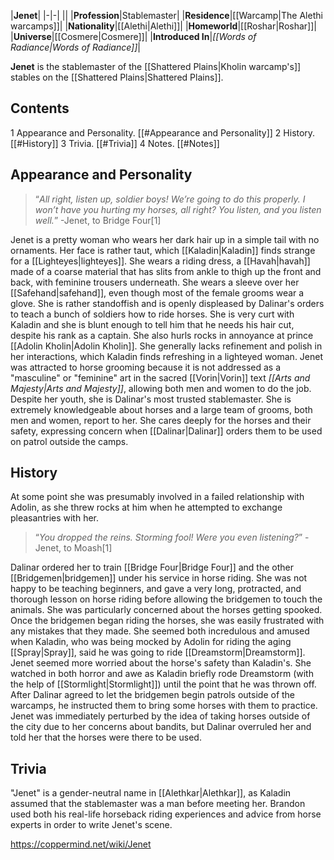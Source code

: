 |**Jenet**|
|-|-|
||
|**Profession**|Stablemaster|
|**Residence**|[[Warcamp\|The Alethi warcamps]]|
|**Nationality**|[[Alethi\|Alethi]]|
|**Homeworld**|[[Roshar\|Roshar]]|
|**Universe**|[[Cosmere\|Cosmere]]|
|**Introduced In**|*[[Words of Radiance\|Words of Radiance]]*|

**Jenet** is the stablemaster of the [[Shattered Plains\|Kholin warcamp's]] stables on the [[Shattered Plains\|Shattered Plains]].

## Contents

1 Appearance and Personality. [[#Appearance and Personality]] 
2 History. [[#History]] 
3 Trivia. [[#Trivia]] 
4 Notes. [[#Notes]] 


## Appearance and Personality
>“*All right, listen up, soldier boys! We’re going to do this properly. I won’t have you hurting my horses, all right? You listen, and you listen well.*”
\-Jenet, to Bridge Four[1]


Jenet is a pretty woman who wears her dark hair up in a simple tail with no ornaments. Her face is rather taut, which [[Kaladin\|Kaladin]] finds strange for a [[Lighteyes\|lighteyes]]. She wears a riding dress, a [[Havah\|havah]] made of a coarse material that has slits from ankle to thigh up the front and back, with feminine trousers underneath. She wears a sleeve over her [[Safehand\|safehand]], even though most of the female grooms wear a glove.
She is rather standoffish and is openly displeased by Dalinar's orders to teach a bunch of soldiers how to ride horses. She is very curt with Kaladin and she is blunt enough to tell him that he needs his hair cut, despite his rank as a captain. She also hurls rocks in annoyance at prince [[Adolin Kholin\|Adolin Kholin]]. She generally lacks refinement and polish in her interactions, which Kaladin finds refreshing in a lighteyed woman.
Jenet was attracted to horse grooming because it is not addressed as a "masculine" or "feminine" art in the sacred [[Vorin\|Vorin]] text *[[Arts and Majesty\|Arts and Majesty]]*, allowing both men and women to do the job. Despite her youth, she is Dalinar's most trusted stablemaster. She is extremely knowledgeable about horses and a large team of grooms, both men and women, report to her. She cares deeply for the horses and their safety, expressing concern when [[Dalinar\|Dalinar]] orders them to be used on patrol outside the camps.

## History
At some point she was presumably involved in a failed relationship with Adolin, as she threw rocks at him when he attempted to exchange pleasantries with her.

>“*You dropped the reins. Storming fool! Were you even listening?*”
\-Jenet, to Moash[1]

Dalinar ordered her to train [[Bridge Four\|Bridge Four]] and the other [[Bridgemen\|bridgemen]] under his service in horse riding. She was not happy to be teaching beginners, and gave a very long, protracted, and thorough lesson on horse riding before allowing the bridgemen to touch the animals. She was particularly concerned about the horses getting spooked. Once the bridgemen began riding the horses, she was easily frustrated with any mistakes that they made. She seemed both incredulous and amused when Kaladin, who was being mocked by Adolin for riding the aging [[Spray\|Spray]], said he was going to ride [[Dreamstorm\|Dreamstorm]]. Jenet seemed more worried about the horse's safety than Kaladin's. She watched in both horror and awe as Kaladin briefly rode Dreamstorm (with the help of [[Stormlight\|Stormlight]]) until the point that he was thrown off.
After Dalinar agreed to let the bridgemen begin patrols outside of the warcamps, he instructed them to bring some horses with them to practice. Jenet was immediately perturbed by the idea of taking horses outside of the city due to her concerns about bandits, but Dalinar overruled her and told her that the horses were there to be used.

## Trivia
"Jenet" is a gender-neutral name in [[Alethkar\|Alethkar]], as Kaladin assumed that the stablemaster was a man before meeting her.
Brandon used both his real-life horseback riding experiences and advice from horse experts in order to write Jenet's scene.


https://coppermind.net/wiki/Jenet